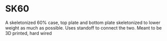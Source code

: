 SK60
============
A skeletonized 60% case, top plate and bottom plate skeletonized to lower weight as much as possible. Uses standoff to connect the two. Meant to be 3D printed, hard wired
